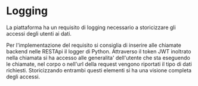 # Logging

La piattaforma ha un requisito di logging necessario a storicizzare gli accessi degli utenti ai dati. 

Per l'implementazione del requisito si consiglia di inserire alle chiamate backend nelle RESTApi il logger di Python. Attraverso il token JWT inoltrato nella chiamata si ha accesso alle generalita' dell'utente che sta eseguendo le chiamate, nel corpo o nell'url della request vengono riportati il tipo di dati richiesti. Storicizzando entrambi questi elementi si ha una visione completa degli accessi. 